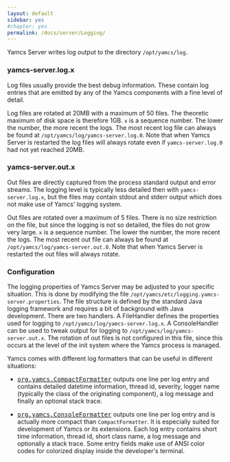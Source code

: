 ```yaml
---
layout: default
sidebar: yes
#chapter: yes
permalink: /docs/server/Logging/
---
```


Yamcs Server writes log output to the directory `/opt/yamcs/log`.

### yamcs-server.log.x

Log files usually provide the best debug information. These contain log entries that are emitted by any of the Yamcs components with a fine level of detail.

Log files are rotated at 20MB with a maximum of 50 files. The theoretic maximum of disk space is therefore 1GB. `x` is a sequence number. The lower the number, the more recent the logs. The most recent log file can always be found at `/opt/yamcs/log/yamcs-server.log.0`. Note that when Yamcs Server is restarted the log files will always rotate even if `yamcs-server.log.0` had not yet reached 20MB.


### yamcs-server.out.x

Out files are directly captured from the process standard output and error streams. The logging level is typically less detailed then with `yamcs-server.log.x`, but the files may contain stdout and stderr output which does not make use of Yamcs' logging system.

Out files are rotated over a maximum of 5 files. There is no size restriction on the file, but since the logging is not so detailed, the files do not grow very large. `x` is a sequence number. The lower the number, the more recent the logs. The most recent out file can always be found at `/opt/yamcs/log/yamcs-server.out.0`. Note that when Yamcs Server is restarted the out files will always rotate.


### Configuration

The logging properties of Yamcs Server may be adjusted to your specific situation. This is done by modifying the file `/opt/yamcs/etc/logging.yamcs-server.properties`. The file structure is defined by the standard Java logging framework and requires a bit of background with Java development. There are two handlers. A FileHandler defines the properties used for logging to `/opt/yamcs/log/yamcs-server.log.x`. A ConsoleHandler can be used to tweak output for logging to `/opt/yamcs/log/yamcs-server.out.x`. The rotation of out files is not configured in this file, since this occurs at the level of the init system where the Yamcs process is managed.

Yamcs comes with different log formatters that can be useful in different situations:

* [<tt>org.yamcs.CompactFormatter</tt>](https://javadoc.io/page/org.yamcs/yamcs-api/latest/org/yamcs/CompactFormatter.html) outputs one line per log entry and contains detailed datetime information, thread id, severity, logger name (typically the class of the originating component), a log message and finally an optional stack trace.

* [<tt>org.yamcs.ConsoleFormatter</tt>](https://javadoc.io/page/org.yamcs/yamcs-api/latest/org/yamcs/ConsoleFormatter.html) outputs one line per log entry and is actually more compact than `CompactFormatter`. It is especially suited for development of Yamcs or its extensions. Each log entry contains short time information, thread id, short class name, a log message and optionally a stack trace. Some entry fields make use of ANSI color codes for colorized display inside the developer's terminal.
